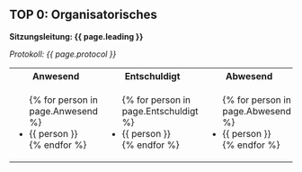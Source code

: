 ## TOP 0: Organisatorisches

<b>Sitzungsleitung: {{ page.leading }}</b>

<i>Protokoll: {{ page.protocol }}</i>

<table>
<tr>
<th>Anwesend</th>
<th>Entschuldigt</th>
<th>Abwesend</th>
</tr>
<tr>
<td>
<ul>
{% for person in page.Anwesend %}
	<li> {{ person }} </li>
{% endfor %}
</ul>
</td>
<td>
<ul>
{% for person in page.Entschuldigt %}
	<li> {{ person }} </li>
{% endfor %}
</ul>
</td>
<td>
<ul>
{% for person in page.Abwesend %}
	<li> {{ person }} </li>
{% endfor %}
</ul>
</td>
</tr>
</table>
